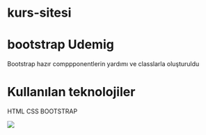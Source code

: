 # kurs-sitesi

<h1>bootstrap Udemig</h1>
<p>Bootstrap hazır comppponentlerin yardımı ve classlarla oluşturuldu</p>
<h1>Kullanılan teknolojiler</h1>
<p>HTML CSS BOOTSTRAP</p>

<img src="/images/önizleme.gif">
